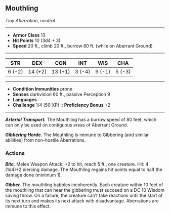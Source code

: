 ## Mouthling
*Tiny Aberration, neutral*
___
- **Armor Class**  13
- **Hit Points**   10 (3d4 + 3)
- **Speed**        20 ft., climb 20 ft., burrow 80 ft. (while on Aberrant Ground)
___
|  STR  |  DEX  |  CON  |  INT  |  WIS  |  CHA  |
|:-----:|:-----:|:-----:|:-----:|:-----:|:-----:|
|6 (-2)|14 (+2)|13 (+1)|3 (-4)|9 (-1)|5 (-3)|
___
- **Condition Immunities**  prone
- **Senses**                darkvision 60 ft., passive Perception 9
- **Languages**             --
- **Challenge**             1/4 (50 XP)	::	**Proficiency Bonus**  +2
___

***Arterial Transport.*** The Mouthling has a burrow speed of 80 feet, which can only be used on contiguous areas of Aberrant Ground.

***Gibbering Horde.*** The Mouthling is immune to Gibbering (and similar abilities) from non-hostile Aberrations.

### Actions
***Bite.*** Melee Weapon Attack: +2 to hit, reach 5 ft., one creature. Hit: 4 (1d4)+2 piercing damage. The Mouthling regains hit points equal to half the damage done (minimum 1).

***Gibber.*** The mouthling babbles incoherently. Each creature within 10 feet of the mouthling that can hear the gibbering must succeed on a DC 10 Wisdom saving throw. On a failure, the creature can’t take reactions until the start of its next turn and makes its next attack with disadvantage. Aberrations are immune to this effect.
